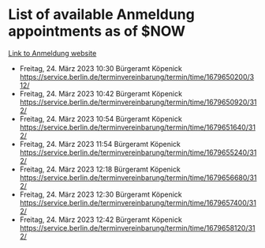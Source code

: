 # List of available Anmeldung appointments as of $NOW
[Link to Anmeldung website](https://service.berlin.de/terminvereinbarung/termin/tag.php?termin=1&anliegen[]=120686&dienstleisterlist=122210,122217,327316,122219,327312,122227,327314,122231,327346,122243,327348,122254,122252,329742,122260,329745,122262,329748,122271,327278,122273,327274,122277,327276,330436,122280,327294,122282,327290,122284,327292,122291,327270,122285,327266,122286,327264,122296,327268,150230,329760,122297,327286,122294,327284,122312,329763,122314,329775,122304,327330,122311,327334,122309,327332,317869,122281,327352,122279,329772,122283,122276,327324,122274,327326,122267,329766,122246,327318,122251,327320,122257,327322,122208,327298,122226,327300&herkunft=http%3A%2F%2Fservice.berlin.de%2Fdienstleistung%2F120686%2F)
- Freitag, 24. März 2023 10:30 Bürgeramt Köpenick https://service.berlin.de/terminvereinbarung/termin/time/1679650200/312/
- Freitag, 24. März 2023 10:42 Bürgeramt Köpenick https://service.berlin.de/terminvereinbarung/termin/time/1679650920/312/
- Freitag, 24. März 2023 10:54 Bürgeramt Köpenick https://service.berlin.de/terminvereinbarung/termin/time/1679651640/312/
- Freitag, 24. März 2023 11:54 Bürgeramt Köpenick https://service.berlin.de/terminvereinbarung/termin/time/1679655240/312/
- Freitag, 24. März 2023 12:18 Bürgeramt Köpenick https://service.berlin.de/terminvereinbarung/termin/time/1679656680/312/
- Freitag, 24. März 2023 12:30 Bürgeramt Köpenick https://service.berlin.de/terminvereinbarung/termin/time/1679657400/312/
- Freitag, 24. März 2023 12:42 Bürgeramt Köpenick https://service.berlin.de/terminvereinbarung/termin/time/1679658120/312/
